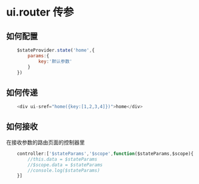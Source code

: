 # ui.router 传参

## 如何配置

```js
    $stateProvider.state('home',{
        params:{
            key:'默认参数'
        }
    })
```

## 如何传递

```js
    <div ui-sref="home({key:[1,2,3,4]})">home</div>
```

## 如何接收

在接收参数的路由页面的控制器里

```js
    controller:['$stateParams','$scope',function($stateParams,$scope){
        //this.data = $stateParams
        //$scope.data = $stateParams
        //console.log($stateParams)
    }]
```